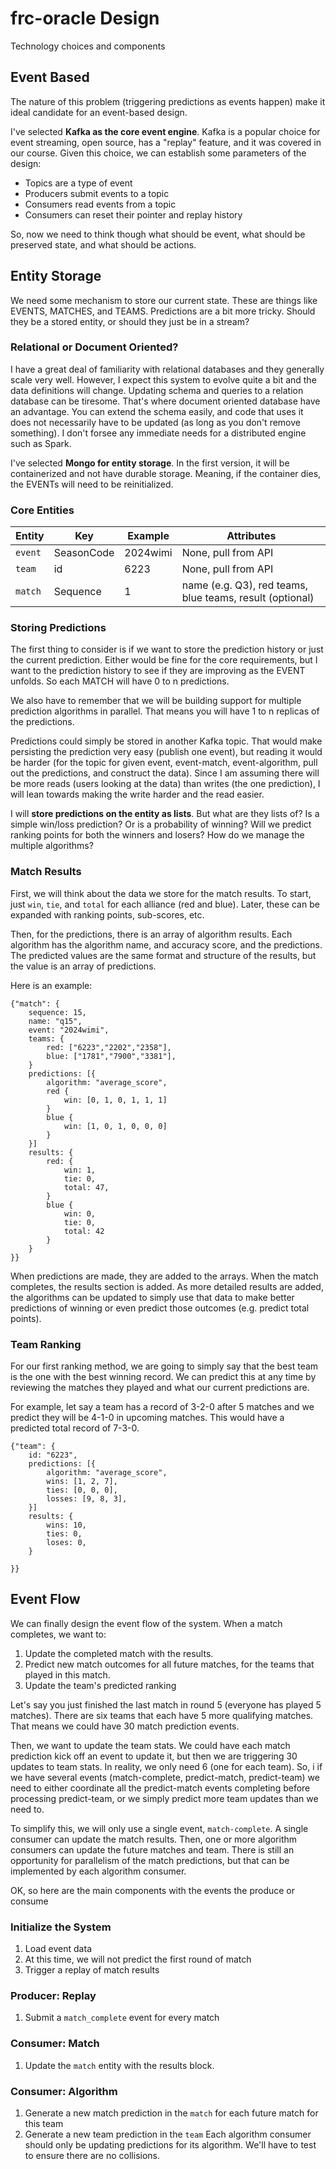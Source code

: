 # frc-oracle Design
Technology choices and components

## Event Based 
The nature of this problem (triggering predictions as events happen) make it ideal candidate for an event-based design.

I've selected **Kafka as the core event engine**.  Kafka is a popular choice for event streaming, open source, has a "replay" feature, and it was covered in our course.   Given this choice, we can establish some parameters of the design:
* Topics are a type of event
* Producers submit events to a topic
* Consumers read events from a topic
* Consumers can reset their pointer and replay history

So, now we need to think though what should be event, what should be preserved state, and what should be actions.

## Entity Storage
We need some mechanism to store our current state.  These are things like EVENTS, MATCHES, and TEAMS.  Predictions are a bit more tricky.  Should they be a stored entity, or should they just be in a stream? 

### Relational or Document Oriented?
I have a great deal of familiarity with relational databases and they generally scale very well.  However, I expect this system to evolve quite a bit and the data definitions will change.  Updating schema and queries to a relation database can be tiresome.  That's where document oriented database have an advantage.  You can extend the schema easily, and code that uses it does not necessarily have to be updated (as long as you don't remove something).  I don't forsee any immediate needs for a distributed engine such as Spark. 

I've selected **Mongo for entity storage**.  In the first version, it will be containerized and not have durable storage.  Meaning, if the container dies, the EVENTs will need to be reinitialized.

### Core Entities
|Entity|Key|Example|Attributes|
|-|-|-|-|
|`event`|SeasonCode|2024wimi|None, pull from API|
|`team`|id|6223|None, pull from API|
|`match`|Sequence|1|name (e.g. Q3), red teams, blue teams, result (optional)

### Storing Predictions
The first thing to consider is if we want to store the prediction history or just the current prediction.  Either would be fine for the core requirements, but I want to the prediction history to see if they are improving as the EVENT unfolds.  So each MATCH will have 0 to n predictions.

We also have to remember that we will be building support for multiple prediction algorithms in parallel.  That means you will have 1 to n replicas of the predictions.

Predictions could simply be stored in another Kafka topic.  That would make persisting the prediction very easy (publish one event), but reading it would be harder (for the topic for given event, event-match, event-algorithm, pull out the predictions, and construct the data).  Since I am assuming there will be more reads (users looking at the data) than writes (the one prediction), I will lean towards making the write harder and the read easier.

I will **store predictions on the entity as lists**.  But what are they lists of?  Is a simple win/loss prediction?  Or is a probability of winning?  Will we predict ranking points for both the winners and losers?  How do we manage the multiple algorithms?

### Match Results
First, we will think about the data we store for the match results.  To start, just `win`, `tie`, and `total` for each alliance (red and blue).  Later, these can be expanded with ranking points, sub-scores, etc.

Then, for the predictions, there is an array of algorithm results.  Each algorithm has the algorithm name, and accuracy score, and the predictions.  The predicted values are the same format and structure of the results, but the value is an array of predictions.

Here is an example:

```
{"match": {
    sequence: 15,
    name: "q15",
    event: "2024wimi",
    teams: {
        red: ["6223","2202","2358"],
        blue: ["1781","7900","3381"],
    }
    predictions: [{
        algorithm: "average_score",
        red {
            win: [0, 1, 0, 1, 1, 1]
        }
        blue {
            win: [1, 0, 1, 0, 0, 0]
        }
    }]
    results: {
        red: {
            win: 1,
            tie: 0,
            total: 47,
        }
        blue {
            win: 0,
            tie: 0,
            total: 42
        }
    }
}} 
```
When predictions are made, they are added to the arrays.  When the match completes, the results section is added.  As more detailed results are added, the algorithms can be updated to simply use that data to make better predictions of winning or even predict those outcomes (e.g. predict total points).

### Team Ranking
For our first ranking method, we are going to simply say that the best team is the one with the best winning record.  We can predict this at any time by reviewing the matches they played and what our current predictions are.

For example, let say a team has a record of 3-2-0 after 5 matches and we predict they will be 4-1-0 in upcoming matches.  This would have a predicted total record of 7-3-0.  

```
{"team": {
    id: "6223",
    predictions: [{
        algorithm: "average_score",
        wins: [1, 2, 7],
        ties: [0, 0, 0],
        losses: [9, 8, 3],
    }]
    results: {
        wins: 10,
        ties: 0,
        loses: 0,
    }

}}
```

## Event Flow
We can finally design the event flow of the system.  When a match completes, we want to:
1. Update the completed match with the results.
2. Predict new match outcomes for all future matches, for the teams that played in this match.
3. Update the team's predicted ranking

Let's say you just finished the last match in round 5 (everyone has played 5 matches).  There are six teams that each have 5 more qualifying matches.  That means we could have 30 match prediction events.

Then, we want to update the team stats.  We could have each match prediction kick off an event to update it, but then we are triggering 30 updates to team stats.  In reality, we only need 6 (one for each team).  So, i if we have several events (match-complete, predict-match, predict-team) we need to either coordinate all the predict-match events completing before processing predict-team, or we simply predict more team updates than we need to.

To simplify this, we will only use a single event, `match-complete`.  A single consumer can update the match results.  Then, one or more algorithm consumers can update the future matches and team.  There is still an opportunity for parallelism of the match predictions, but that can be implemented by each algorithm consumer.

OK, so here are the main components with the events the produce or consume

### Initialize the System
1. Load event data
2. At this time, we will not predict the first round of match
3. Trigger a replay of match results

### Producer: Replay
1. Submit a `match_complete` event for every match 

### Consumer: Match
1. Update the `match` entity with the results block.

### Consumer: Algorithm
1. Generate a new match prediction in the `match` for each future match for this team
2. Generate a new team prediction in the `team`
Each algorithm consumer should only be updating predictions for its algorithm.  We'll have to test to ensure there are no collisions.
